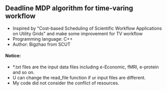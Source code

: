 ## Deadline MDP algorithm for time-varing workflow
* Inspired by "Cost-based Scheduling of Scientific Workflow Applications on Utility Grids" and make some improvement for TV workflow
* Programming language: C++
* Author: Bigzhao from SCUT

#### Notice:
* *.txt files are the input data files including e-Economic, fMRI, e-protein and so on.
* U can change the read_file function if ur input files are different.
* My code did not consider the conflict of resources.

